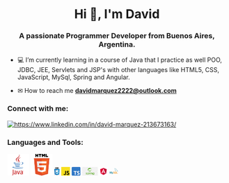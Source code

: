 <h1 align="center">Hi 👋, I'm David</h1>
<h3 align="center">A passionate Programmer Developer from Buenos Aires, Argentina.</h3>

- 💻 I’m currently learning in a course of Java that I practice as well POO, JDBC, JEE, Servlets and JSP's with other languages like HTML5, CSS, JavaScript, MySql, Spring and Angular.

- ✉ How to reach me **davidmarquez2222@outlook.com**

<sector>
  <h3 align="left">Connect with me:</h3>
  <p align="left">
  <a href="https://www.linkedin.com/in/david-ariel-marquez/" target="blank"><img align="center"         src="https://raw.githubusercontent.com/rahuldkjain/github-profile-readme-generator/master/src/images/icons/Social/linked-in-alt.svg" alt="https://www.linkedin.com/in/david-marquez-213673163/" height="30" width="40" /></a>
  </p>
<sector>  
  
<sector>
  <h3 align="left">Languages and Tools:</h3>
  <p align="left"> 
    <code><img height="50" src="images/java-logo.png"></code>
    <code><img height="50" src="images/html5-logo.png"></code>
    <code><img height="20" src="images/css-logo.png"></code>
    <code><img height="20" src="images/javascript-logo.png"></code>
    <code><img height="20" src="images/typescript-logo.png"></code>
    <code><img height="20" src="images/spring-logo.png"></code>
    <code><img height="20" src="images/angular-logo.png"></code>
    <code><img height="20" src="images/mysql-logo.png"></code>
  </p>
<sector>

